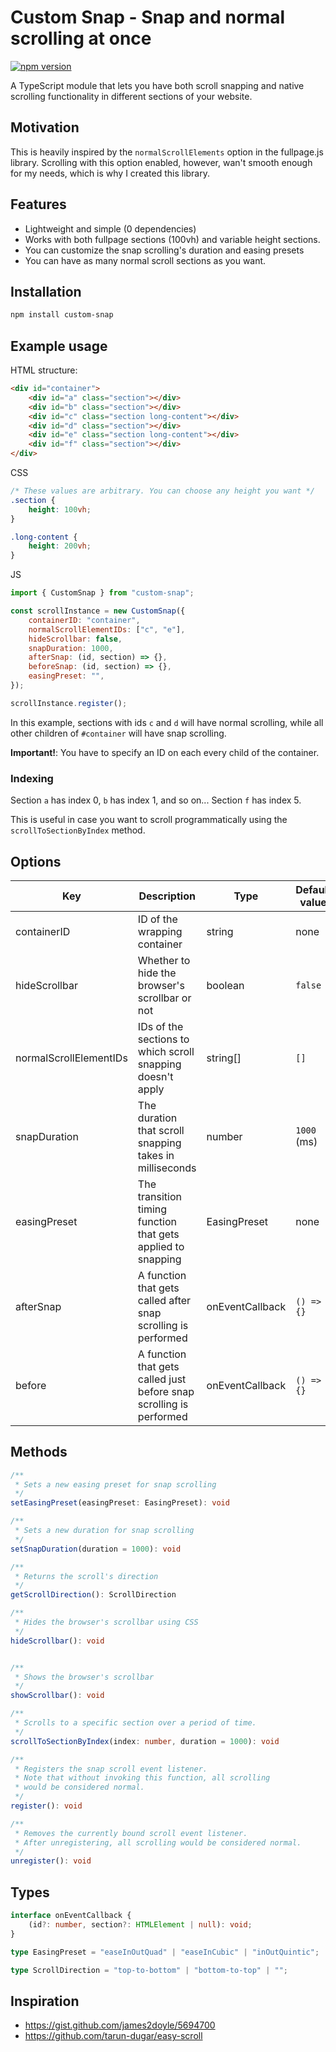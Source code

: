 # Custom Snap - Snap and normal scrolling at once

[![npm version](https://badge.fury.io/js/custom-snap.svg)](https://badge.fury.io/js/custom-snap)

A TypeScript module that lets you have both scroll snapping and native scrolling functionality in different sections of your website.

## Motivation

This is heavily inspired by the `normalScrollElements` option in the fullpage.js library. Scrolling with this option enabled, however, wan't smooth enough for my needs, which is why I created this library.

## Features

-   Lightweight and simple (0 dependencies)
-   Works with both fullpage sections (100vh) and variable height sections.
-   You can customize the snap scrolling's duration and easing presets
-   You can have as many normal scroll sections as you want.

## Installation

```sh
npm install custom-snap
```

## Example usage

HTML structure:

```html
<div id="container">
	<div id="a" class="section"></div>
	<div id="b" class="section"></div>
	<div id="c" class="section long-content"></div>
	<div id="d" class="section"></div>
	<div id="e" class="section long-content"></div>
	<div id="f" class="section"></div>
</div>
```

CSS

```css
/* These values are arbitrary. You can choose any height you want */
.section {
	height: 100vh;
}

.long-content {
	height: 200vh;
}
```

JS

```js
import { CustomSnap } from "custom-snap";

const scrollInstance = new CustomSnap({
	containerID: "container",
	normalScrollElementIDs: ["c", "e"],
	hideScrollbar: false,
	snapDuration: 1000,
	afterSnap: (id, section) => {},
	beforeSnap: (id, section) => {},
	easingPreset: "",
});

scrollInstance.register();
```

In this example, sections with ids `c` and `d` will have normal scrolling, while all other children of `#container` will have snap scrolling.

**Important!**: You have to specify an ID on each every child of the container.

### Indexing

Section `a` has index 0, `b` has index 1, and so on... Section `f` has index 5.

This is useful in case you want to scroll programmatically using the `scrollToSectionByIndex` method.

## Options

| Key                    | Description                                                         | Type            | Default value |
| ---------------------- | ------------------------------------------------------------------- | --------------- | ------------- |
| containerID            | ID of the wrapping container                                        | string          | none          |
| hideScrollbar          | Whether to hide the browser's scrollbar or not                      | boolean         | `false`       |
| normalScrollElementIDs | IDs of the sections to which scroll snapping doesn't apply          | string[]        | `[]`          |
| snapDuration           | The duration that scroll snapping takes in milliseconds             | number          | `1000` (ms)   |
| easingPreset           | The transition timing function that gets applied to snapping        | EasingPreset    | none          |
| afterSnap              | A function that gets called after snap scrolling is performed       | onEventCallback | `() => {}`    |
| before                 | A function that gets called just before snap scrolling is performed | onEventCallback | `() => {}`    |

## Methods

```ts
/**
 * Sets a new easing preset for snap scrolling
 */
setEasingPreset(easingPreset: EasingPreset): void

/**
 * Sets a new duration for snap scrolling
 */
setSnapDuration(duration = 1000): void

/**
 * Returns the scroll's direction
 */
getScrollDirection(): ScrollDirection

/**
 * Hides the browser's scrollbar using CSS
 */
hideScrollbar(): void


/**
 * Shows the browser's scrollbar
 */
showScrollbar(): void

/**
 * Scrolls to a specific section over a period of time.
 */
scrollToSectionByIndex(index: number, duration = 1000): void

/**
 * Registers the snap scroll event listener.
 * Note that without invoking this function, all scrolling
 * would be considered normal.
 */
register(): void

/**
 * Removes the currently bound scroll event listener.
 * After unregistering, all scrolling would be considered normal.
 */
unregister(): void
```

## Types

```ts
interface onEventCallback {
	(id?: number, section?: HTMLElement | null): void;
}

type EasingPreset = "easeInOutQuad" | "easeInCubic" | "inOutQuintic";

type ScrollDirection = "top-to-bottom" | "bottom-to-top" | "";
```

## Inspiration

-   https://gist.github.com/james2doyle/5694700
-   https://github.com/tarun-dugar/easy-scroll
